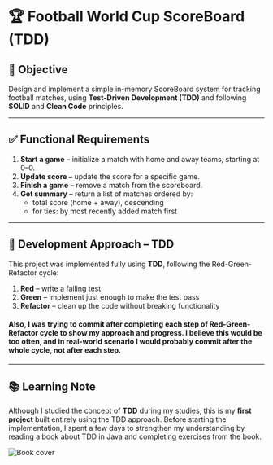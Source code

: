 # 🏆 Football World Cup ScoreBoard (TDD)

## 📌 Objective

Design and implement a simple in-memory ScoreBoard system for tracking football matches, using **Test-Driven Development (TDD)** and following **SOLID** and **Clean Code** principles.

---

## ✅ Functional Requirements

1. **Start a game** – initialize a match with home and away teams, starting at 0–0.
2. **Update score** – update the score for a specific game.
3. **Finish a game** – remove a match from the scoreboard.
4. **Get summary** – return a list of matches ordered by:
    - total score (home + away), descending
    - for ties: by most recently added match first

---

## 🧪 Development Approach – TDD

This project was implemented fully using **TDD**, following the Red-Green-Refactor cycle:

1. **Red** – write a failing test
2. **Green** – implement just enough to make the test pass
3. **Refactor** – clean up the code without breaking functionality

#### Also, I was trying to commit after completing each step of Red-Green-Refactor cycle to show my approach and progress. I believe this would be too often, and in real-world scenario I would probably commit after the whole cycle, not after each step.

---

## 📚 Learning Note

Although I studied the concept of **TDD** during my studies, this is my **first project** built entirely using the TDD approach. Before starting the implementation, I spent a few days to strengthen my understanding by reading a book about TDD in Java and completing exercises from the book.

![Book cover](https://static01.helion.com.pl/global/okladki/vbig/e_38v4.jpg)
